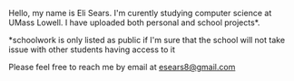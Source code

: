 Hello, my name is Eli Sears. I'm curently studying computer science at UMass Lowell.
I have uploaded both personal and school projects*. 

*schoolwork is only listed as public if I'm sure that the school will not take issue with other students having access to it

Please feel free to reach me by email at esears8@gmail.com

